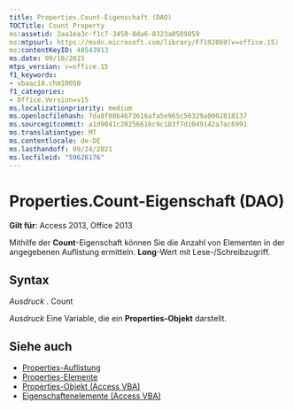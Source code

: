 ```yaml
---
title: Properties.Count-Eigenschaft (DAO)
TOCTitle: Count Property
ms:assetid: 2aa1ea3c-f1c7-3450-8da6-8323a0509859
ms:mtpsurl: https://msdn.microsoft.com/library/Ff192069(v=office.15)
ms:contentKeyID: 48543913
ms.date: 09/18/2015
mtps_version: v=office.15
f1_keywords:
- vbaac10.chm10050
f1_categories:
- Office.Version=v15
ms.localizationpriority: medium
ms.openlocfilehash: 7da8f08b4673616afa5e965c56329a0002818137
ms.sourcegitcommit: a1d9041c20256616c9c183f7d1049142a7ac6991
ms.translationtype: MT
ms.contentlocale: de-DE
ms.lasthandoff: 09/24/2021
ms.locfileid: "59626176"
---
```

# <a name="propertiescount-property-dao"></a>Properties.Count-Eigenschaft (DAO)


**Gilt für**: Access 2013, Office 2013

Mithilfe der **Count**-Eigenschaft können Sie die Anzahl von Elementen in der angegebenen Auflistung ermitteln. **Long**-Wert mit Lese-/Schreibzugriff.

## <a name="syntax"></a>Syntax

*Ausdruck* . Count

*Ausdruck* Eine Variable, die ein **Properties-Objekt** darstellt.

## <a name="see-also"></a>Siehe auch

- [Properties-Auflistung](properties-collection-dao.md)
- [Properties-Elemente](properties-members-dao.md)
- [Properties-Objekt (Access VBA)](https://docs.microsoft.com/office/vba/api/Access.Properties)
- [Eigenschaftenelemente (Access VBA)](https://docs.microsoft.com/previous-versions/office/ff836991(v=office.15))

